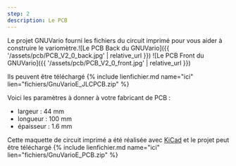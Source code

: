 ```yaml
---
step: 2
description: Le PCB
---
```


Le projet GNUVario fourni les fichiers du circuit imprimé pour vous aider à construire le variomètre.![Le PCB Back du GNUVario]({{ '/assets/pcb/PCB_V2_0_back.jpg' | relative_url }})
![Le PCB Front du GNUVario]({{ '/assets/pcb/PCB_V2_0_front.jpg' | relative_url }})

Ils peuvent être téléchargé {% include lienfichier.md name="ici" lien="fichiers/GnuVarioE_JLCPCB.zip" %}

Voici les paramètres à donner à votre fabricant de PCB :
* largeur  : 44 mm
* longueur : 100 mm 
* épaisseur : 1.6 mm

Cette maquette de circuit imprimé a été réalisée avec [KiCad](http://kicad-pcb.org/) et le projet peut être téléchargé {% include lienfichier.md name="ici" lien="fichiers/GnuVarioE_PCB.zip" %}

